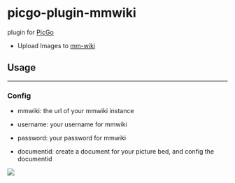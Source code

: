 # picgo-plugin-mmwiki

plugin for [PicGo](https://github.com/Molunerfinn/PicGo)

+ Upload Images to [mm-wiki](https://github.com/phachon/mm-wiki)

## Usage

---

### Config

+ mmwiki: the url of your mmwiki instance

+ username: your username for mmwiki

+ password: your password for mmwiki

+ documentid: create a document for your picture bed, and config the documentid

![](https://md-1307203044.cos.ap-guangzhou.myqcloud.com/202203151126379.png)